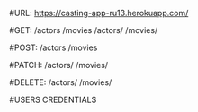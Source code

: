 #URL: https://casting-app-ru13.herokuapp.com/

#GET:
/actors
/movies
/actors/<id>
/movies/<id>

#POST:
/actors
/movies

#PATCH:
/actors/<id>
/movies/<id>


#DELETE:
/actors/<id>
/movies/<id>

#USERS CREDENTIALS

